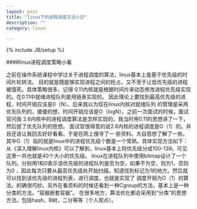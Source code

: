 ```yaml
---
layout: post
title: "linux下的进程调度方法小记"
description: ""
category: linux 

---
```

{% include JB/setup %}

####linux进程调度策略小看

之前在操作系统课程中学过关于进程调度的算法，linux基本上是基于优先级的时间片轮转法。
目的就是既能够实现进程之间的抢占，又不至于让低优先级的进程被饿死。具体策略很多，记得
0.11内核就是根据时间片来动态修改进程优先级实现的。在0.11中就绪进程队列是用链表实现的。
因此理论上要找到最高优先级的进程，时间开销应该是0（N）。后来我以为现在linux内核对就绪队列
的管理是采用优先队列的，傻傻的想，时间开销应该是O（logN）。之前一次面试的时候，面试官问我
2.6内核中的进程调度算法是怎样实现的。我当时用0.11的思想讲了一下，然后提了优先队列的思想。
面试官很得意的说2.6内核的进程调度是O（1）的。并且还说让我回去好好看看。于是在网上搜寻了一
些资料。大自思想了解了一些。其中O（1）指的就是linux中的进程优先级个数是一个常熟。具体实现方法如下：
从《深入理解linux内核》可以了解到，linux基本上将优先级分成100-139。可见这里一共也就是40个大小的优先级。
linux在进程队列中使用bitmap设计了一个队列。分别用1和0表示该优先级的进程队列是否为空，如果不为空，则为1，否则为0
，因此每次只要从最高优先级处开始扫描，知道找到标记为1的地方。然后就可以找到该优先级的进程列表，进行调度。也就是实现了
调度开销为O（1）的算法。的确很巧妙。另外在看资料的时候还看到一种Cgroup的方法，基本上是一种分类的方法。“容器嵌套容器”。
在很多地方，算法优化都会采用到“分类”的思想方法。包括hash，B树，二分等等（个人观点）。

